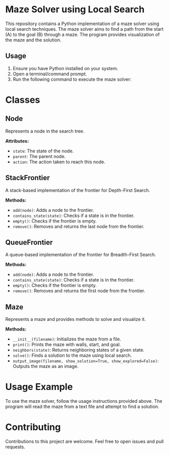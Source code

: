 # Maze Solver using Local Search

This repository contains a Python implementation of a maze solver using local search techniques. The maze solver aims to find a path from the start (A) to the goal (B) through a maze. The program provides visualization of the maze and the solution.

## Usage

1. Ensure you have Python installed on your system.
2. Open a terminal/command prompt.
3. Run the following command to execute the maze solver:

# Classes
## Node
Represents a node in the search tree.

**Attributes:**

- `state`: The state of the node.
- `parent`: The parent node.
- `action`: The action taken to reach this node.

## StackFrontier
A stack-based implementation of the frontier for Depth-First Search.

**Methods:**

- `add(node)`: Adds a node to the frontier.
- `contains_state(state)`: Checks if a state is in the frontier.
- `empty()`: Checks if the frontier is empty.
- `remove()`: Removes and returns the last node from the frontier.

## QueueFrontier
A queue-based implementation of the frontier for Breadth-First Search.

**Methods:**

- `add(node)`: Adds a node to the frontier.
- `contains_state(state)`: Checks if a state is in the frontier.
- `empty()`: Checks if the frontier is empty.
- `remove()`: Removes and returns the first node from the frontier.

## Maze
Represents a maze and provides methods to solve and visualize it.

**Methods:**

- `__init__(filename)`: Initializes the maze from a file.
- `print()`: Prints the maze with walls, start, and goal.
- `neighbors(state)`: Returns neighboring states of a given state.
- `solve()`: Finds a solution to the maze using local search.
- `output_image(filename, show_solution=True, show_explored=False)`: Outputs the maze as an image.

# Usage Example
To use the maze solver, follow the usage instructions provided above. The program will read the maze from a text file and attempt to find a solution.

# Contributing
Contributions to this project are welcome. Feel free to open issues and pull requests.

